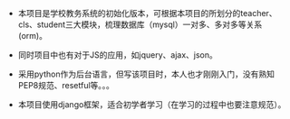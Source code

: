 * 本项目是学校教务系统的初始化版本，可根据本项目的所划分的teacher、cls、student三大模块，梳理数据库（mysql）一对多、多对多等关系(orm)。

* 同时项目中也有对于JS的应用，如jquery、ajax、json。

* 采用python作为后台语言，但写该项目时，本人也才刚刚入门，没有熟知PEP8规范、resetful等。。。

* 本项目使用django框架，适合初学者学习（在学习的过程中也要注意规范）。
